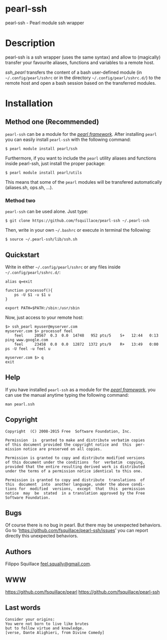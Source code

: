 pearl-ssh
=========
pearl-ssh - Pearl module ssh wrapper

Description
===========
pearl-ssh is a ssh wrapper (uses the same syntax) and allow to (magically)
transfer your favourite aliases, functions and variables to a remote host.

*ssh_pearl* transfers the content of a bash user-defined module
(in `~/.config/pearl/sshrc` or in the directory `~/.config/pearl/sshrc.d/`)
to the remote host and open a bash session based on the transferred modules.

Installation
============
## Method one (Recommended) ##
`pearl-ssh` can be a module for the [*pearl framework*](https://github.com/fsquillace/pearl).
After installing `pearl` you can easily install `pearl-ssh` with the following command:

    $ pearl module install pearl/ssh

Furthermore, if you want to include the `pearl` utility aliases and functions
inside pearl-ssh, just install the proper package:

    $ pearl module install pearl/utils

This means that some of the `pearl` modules will be transfered automatically
(aliases.sh, ops.sh, ...).


### Method two ###
`pearl-ssh` can be used alone. Just type:

    $ git clone https://github.com/fsquillace/pearl-ssh ~/.pearl-ssh

Then, write in your own `~/.bashrc` or execute in terminal the following:

    $ source ~/.pearl-ssh/lib/ssh.sh


## Quickstart ##

Write in either `~/.config/pearl/sshrc` or any files inside `~/.config/pearl/sshrc.d/`:

    alias q=exit

    function processof(){
        ps -U $1 -u $1 u
    }

    export PATH=$PATH:/sbin:/usr/sbin


Now, just access to your remote host:

    $> ssh_pearl myuser@myserver.com
    myserver.com $> processof feel
        feel     20567  0.3  0.0  14748   952 pts/5    S+   12:44   0:13 ping www.google.com
        feel     23458  0.0  0.0  12872  1372 pts/9    R+   13:49   0:00 ps -U feel -u feel u

    myserver.com $> q
    exit

## Help ##
If you have installed `pearl-ssh` as a module for the [*pearl framework*](https://github.com/fsquillace/pearl), you can use the manual anytime typing the following command:

    man pearl.ssh

## Copyright ##

    Copyright  (C) 2008-2015 Free  Software Foundation, Inc.

    Permission  is  granted to make and distribute verbatim copies
    of this document provided the copyright notice and  this  per‐
    mission notice are preserved on all copies.

    Permission is granted to copy and distribute modified versions
    of this document under the conditions  for  verbatim  copying,
    provided that the entire resulting derived work is distributed
    under the terms of a permission notice identical to this one.

    Permission is granted to copy and distribute  translations  of
    this  document  into  another language, under the above condi‐
    tions for  modified  versions,  except  that  this  permission
    notice  may  be  stated  in a translation approved by the Free
    Software Foundation.

## Bugs ##
Of course there is no bug in pearl. But there may be unexpected behaviors.
Go to 'https://github.com/fsquillace/pearl-ssh/issues' you can report directly
this unexpected behaviors.

## Authors ##
Filippo Squillace <feel.squally@gmail.com>.

## WWW ##
https://github.com/fsquillace/pearl
https://github.com/fsquillace/pearl-ssh

## Last words ##

    Consider your origins:
    You were not born to live like brutes
    but to follow virtue and knowledge.
    [verse, Dante Alighieri, from Divine Comedy]

